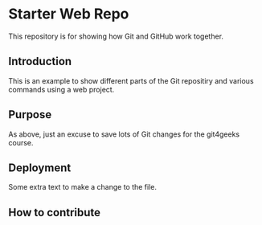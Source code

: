 # Starter Web Repo

This repository is for showing how Git and GitHub work together.

## Introduction

This is an example to show different parts of the Git repositiry and various commands using a web project.

## Purpose

As above, just an excuse to save lots of Git changes for the git4geeks course.

## Deployment

Some extra text to make a change to the file.

## How to contribute
